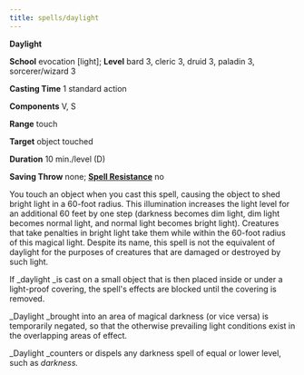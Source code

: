 ```yaml
---
title: spells/daylight
---
```

 **Daylight**

**School** evocation [light]; **Level** bard 3, cleric 3, druid 3, paladin 3, sorcerer/wizard 3

**Casting Time** 1 standard action

**Components** V, S

**Range** touch

**Target** object touched

**Duration** 10 min./level (D)

**Saving Throw** none; **[Spell Resistance](../glossary#_spell-resistance)** no

You touch an object when you cast this spell, causing the object to shed bright light in a 60-foot radius. This illumination increases the light level for an additional 60 feet by one step (darkness becomes dim light, dim light becomes normal light, and normal light becomes bright light). Creatures that take penalties in bright light take them while within the 60-foot radius of this magical light. Despite its name, this spell is not the equivalent of daylight for the purposes of creatures that are damaged or destroyed by such light.

If _daylight _is cast on a small object that is then placed inside or under a light-proof covering, the spell's effects are blocked until the covering is removed.

_Daylight _brought into an area of magical darkness (or vice versa) is temporarily negated, so that the otherwise prevailing light conditions exist in the overlapping areas of effect.

_Daylight _counters or dispels any darkness spell of equal or lower level, such as _darkness._


